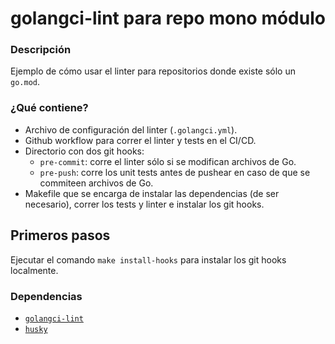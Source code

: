 # golangci-lint para repo mono módulo

### Descripción

Ejemplo de cómo usar el linter para repositorios donde existe sólo un ``go.mod``.

### ¿Qué contiene?

- Archivo de configuración del linter (`.golangci.yml`).
- Github workflow para correr el linter y tests en el CI/CD.
- Directorio con dos git hooks:
  - ``pre-commit``: corre el linter sólo si se modifican archivos de Go.
  - ``pre-push``: corre los unit tests antes de pushear en caso de que se commiteen archivos de Go.
- Makefile que se encarga de instalar las dependencias (de ser necesario), correr los tests y linter e instalar los git hooks.

## Primeros pasos

Ejecutar el comando `make install-hooks` para instalar los git hooks localmente.

### Dependencias

- [`golangci-lint`](https://golangci-lint.run/)
- [`husky`](https://github.com/automation-co/husky)
